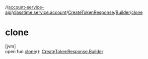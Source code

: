 //[account-service-api](../../../../index.md)/[classtime.service.account](../../index.md)/[CreateTokenResponse](../index.md)/[Builder](index.md)/[clone](clone.md)

# clone

[jvm]\
open fun [clone](clone.md)(): [CreateTokenResponse.Builder](index.md)
